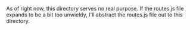 As of right now, this directory serves no real purpose. If the routes.js file expands to be a bit too unwieldy, I'll abstract the routes.js file out to this directory.
